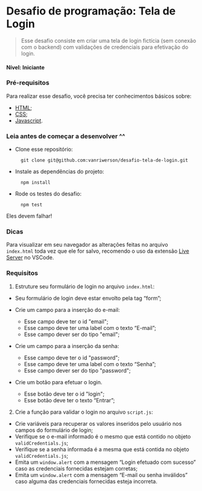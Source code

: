 # Desafio de programação: Tela de Login
> Esse desafio consiste em criar uma tela de login fictícia (sem conexão com o backend) com validações de credenciais para efetivação do login.

#### Nível: Iniciante

### Pré-requisitos
Para realizar esse desafio, você precisa ter conhecimentos básicos sobre:

- [HTML](https://developer.mozilla.org/pt-BR/docs/Web/HTML);
- [CSS](https://developer.mozilla.org/pt-BR/docs/Web/CSS);
- [Javascript](https://developer.mozilla.org/pt-BR/docs/Web/Javascript).

### Leia antes de começar a desenvolver ^^
- Clone esse repositório:
  ```
    git clone git@github.com:vanriwerson/desafio-tela-de-login.git
  ```

- Instale as dependências do projeto:
  ```
    npm install
  ```

- Rode os testes do desafio:
  ```
    npm test
  ```
Eles devem falhar!

### Dicas
Para visualizar em seu navegador as alterações feitas no arquivo `index.html` toda vez que ele for salvo, recomendo o uso da extensão [Live Server](https://marketplace.visualstudio.com/items?itemName=ritwickdey.LiveServer) no VSCode.

### Requisitos
1. Estruture seu formulário de login no arquivo `index.html`:
  - Seu formulário de login deve estar envolto pela tag “form”;

  - Crie um campo para a inserção do e-mail:
    - Esse campo deve ter o id "email";
    - Esse campo deve ter uma label com o texto “E-mail”;
    - Esse campo dever ser do tipo "email";

  - Crie um campo para a inserção da senha:
    - Esse campo deve ter o id "password";
    - Esse campo deve ter uma label com o texto “Senha”;
    - Esse campo dever ser do tipo "password";

  - Crie um botão para efetuar o login.
    - Esse botão deve ter o id "login";
    - Esse botão deve ter o texto “Entrar”;

2. Crie a função para validar o login no arquivo `script.js`:
  - Crie variáveis para recuperar os valores inseridos pelo usuário nos campos do formulário de login;
  - Verifique se o e-mail informado é o mesmo que está contido no objeto `validCredentials.js`;
  - Verifique se a senha informada é a mesma que está contida no objeto `validCredentials.js`;
  - Emita um `window.alert` com a mensagem “Login efetuado com sucesso” caso as credenciais fornecidas estejam corretas;
  - Emita um `window.alert` com a mensagem “E-mail ou senha inválidos” caso alguma das credenciais fornecidas esteja incorreta.
